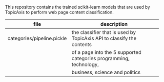 This repository contains the trained scikit-learn models that are used by TopicAxis to perform
web page content classification.


| file                       | description                                                           |
| -------------------------- | --------------------------------------------------------------------- |
| categories/pipeline.pickle | the classifier that is used by TopicAxis API to classify the contents |
|                            | of a page into the 5 supported categories programming, technology,    |
|                            | business, science and politics                                        |

